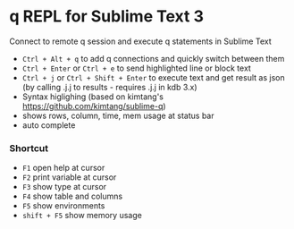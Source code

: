 # q REPL for Sublime Text 3
Connect to remote q session and execute q statements in Sublime Text

* `Ctrl + Alt + q` to add q connections and quickly switch between them
* `Ctrl + Enter` or `Ctrl + e` to send highlighted line or block text  
* `Ctrl + j` or `Ctrl + Shift + Enter` to execute text and get result as json (by calling .j.j to results - requires .j.j in kdb 3.x)
* Syntax higlighing (based on kimtang's https://github.com/kimtang/sublime-q)  
* shows rows, column, time, mem usage at status bar  
* auto complete  

### Shortcut 

* `F1` open help at cursor</li>
* `F2` print variable at cursor</li>
* `F3` show type at cursor</li>
* `F4` show table and columns</li>
* `F5` show environments</li>
* `shift + F5` show memory usage</li>
